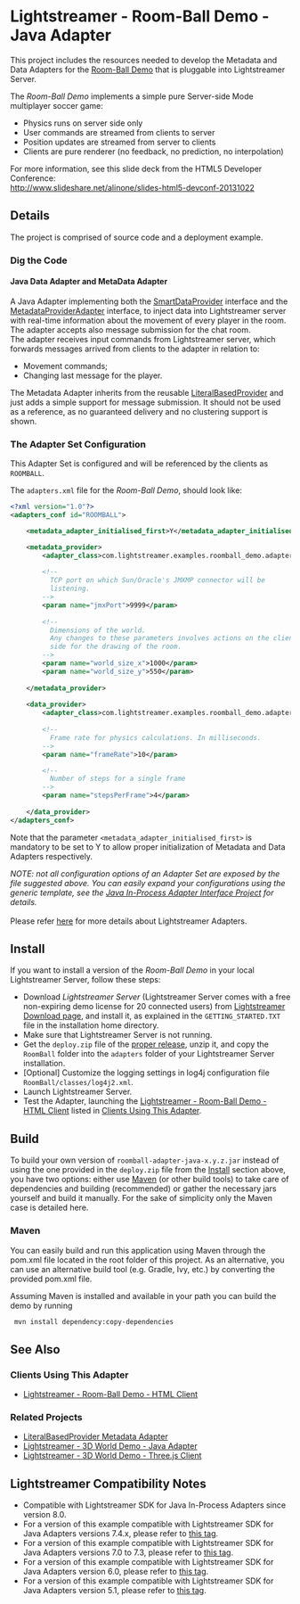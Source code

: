 # Lightstreamer - Room-Ball Demo - Java Adapter

<!-- START DESCRIPTION lightstreamer-example-roomball-adapter-java -->

This project includes the resources needed to develop the Metadata and Data Adapters for the [Room-Ball Demo](https://github.com/Lightstreamer/Lightstreamer-example-RoomBall-client-javascript) that is pluggable into Lightstreamer Server.<br>

The *Room-Ball Demo* implements a simple pure Server-side Mode multiplayer soccer game:
* Physics runs on server side only
* User commands are streamed from clients to server
* Position updates are streamed from server to clients
* Clients are pure renderer (no feedback, no prediction, no interpolation)
 
For more information, see this slide deck from the HTML5 Developer Conference:<br>
http://www.slideshare.net/alinone/slides-html5-devconf-20131022

## Details

The project is comprised of source code and a deployment example.

### Dig the Code

#### Java Data Adapter and MetaData Adapter

A Java Adapter implementing both the [SmartDataProvider](https://lightstreamer.com/api/ls-adapter-inprocess/latest/com/lightstreamer/interfaces/data/SmartDataProvider.html) interface and the [MetadataProviderAdapter](https://lightstreamer.com/api/ls-adapter-inprocess/latest/com/lightstreamer/interfaces/metadata/MetadataProviderAdapter.html) interface, to inject data into Lightstreamer server with real-time information about the movement of every player in the room. The adapter accepts also message submission for the chat room.<br>
The adapter receives input commands from Lightstreamer server, which forwards messages arrived from clients to the adapter in relation to:
* Movement commands;
* Changing last message for the player.

The Metadata Adapter inherits from the reusable [LiteralBasedProvider](https://github.com/Lightstreamer/Lightstreamer-lib-adapter-java-inprocess#literalbasedprovider-metadata-adapter) and just adds a simple support for message submission. It should not be used as a reference, as no guaranteed delivery and no clustering support is shown.

<!-- END DESCRIPTION lightstreamer-example-roomball-adapter-java -->

### The Adapter Set Configuration

This Adapter Set is configured and will be referenced by the clients as `ROOMBALL`. 

The `adapters.xml` file for the *Room-Ball Demo*, should look like:

```xml      
<?xml version="1.0"?>
<adapters_conf id="ROOMBALL">

    <metadata_adapter_initialised_first>Y</metadata_adapter_initialised_first>

    <metadata_provider>
        <adapter_class>com.lightstreamer.examples.roomball_demo.adapters.RoomBallMetaAdapter</adapter_class>
  
        <!--
          TCP port on which Sun/Oracle's JMXMP connector will be
          listening.
        -->
        <param name="jmxPort">9999</param>
        
        <!--
          Dimensions of the world. 
          Any changes to these parameters involves actions on the client
          side for the drawing of the room.
        -->
        <param name="world_size_x">1000</param>
        <param name="world_size_y">550</param>
        
    </metadata_provider>
    
    <data_provider>
        <adapter_class>com.lightstreamer.examples.roomball_demo.adapters.RoomBallAdapter</adapter_class>
        
        <!--
          Frame rate for physics calculations. In milliseconds.
        -->
        <param name="frameRate">10</param>

        <!--
          Number of steps for a single frame
        -->
        <param name="stepsPerFrame">4</param>
          
    </data_provider>
</adapters_conf>
```
Note that the parameter `<metadata_adapter_initialised_first>` is mandatory to be set to Y to allow proper initialization of Metadata and Data Adapters respectively.<br>

<i>NOTE: not all configuration options of an Adapter Set are exposed by the file suggested above. 
You can easily expand your configurations using the generic template, see the [Java In-Process Adapter Interface Project](https://github.com/Lightstreamer/Lightstreamer-lib-adapter-java-inprocess#configuration) for details.</i><br>
<br>
Please refer [here](https://lightstreamer.com/docs/ls-server/latest/General%20Concepts.pdf) for more details about Lightstreamer Adapters.

## Install

If you want to install a version of the *Room-Ball Demo* in your local Lightstreamer Server, follow these steps:

* Download *Lightstreamer Server* (Lightstreamer Server comes with a free non-expiring demo license for 20 connected users) from [Lightstreamer Download page](http://www.lightstreamer.com/download.htm), and install it, as explained in the `GETTING_STARTED.TXT` file in the installation home directory.
* Make sure that Lightstreamer Server is not running.
* Get the `deploy.zip` file of the [proper release](https://github.com/Lightstreamer/Lightstreamer-example-RoomBall-adapter-java/releases), unzip it, and copy the `RoomBall` folder into the `adapters` folder of your Lightstreamer Server installation.
* [Optional]  Customize the logging settings in log4j configuration file `RoomBall/classes/log4j2.xml`.
* Launch Lightstreamer Server.
* Test the Adapter, launching the [Lightstreamer - Room-Ball Demo - HTML Client](https://github.com/Lightstreamer/Lightstreamer-example-RoomBall-client-javascript) listed in [Clients Using This Adapter](#clients-using-this-adapter).

## Build

To build your own version of `roomball-adapter-java-x.y.z.jar` instead of using the one provided in the `deploy.zip` file from the [Install](#install) section above, you have two options:
either use [Maven](https://maven.apache.org/) (or other build tools) to take care of dependencies and building (recommended) or gather the necessary jars yourself and build it manually.
For the sake of simplicity only the Maven case is detailed here.

### Maven

You can easily build and run this application using Maven through the pom.xml file located in the root folder of this project. As an alternative, you can use an alternative build tool (e.g. Gradle, Ivy, etc.) by converting the provided pom.xml file.

Assuming Maven is installed and available in your path you can build the demo by running
```sh 
 mvn install dependency:copy-dependencies 
```


## See Also

### Clients Using This Adapter
<!-- START RELATED_ENTRIES -->

* [Lightstreamer - Room-Ball Demo - HTML Client](https://github.com/Lightstreamer/Lightstreamer-example-RoomBall-client-javascript)

### Related Projects

* [LiteralBasedProvider Metadata Adapter](https://github.com/Lightstreamer/Lightstreamer-lib-adapter-java-inprocess#literalbasedprovider-metadata-adapter)
* [Lightstreamer - 3D World Demo - Java Adapter](https://github.com/Lightstreamer/Lightstreamer-example-3DWorld-adapter-java)
* [Lightstreamer - 3D World Demo - Three.js Client](https://github.com/Lightstreamer/Lightstreamer-example-3DWorld-client-javascript)

<!-- END RELATED_ENTRIES -->
## Lightstreamer Compatibility Notes

- Compatible with Lightstreamer SDK for Java In-Process Adapters since version 8.0.
- For a version of this example compatible with Lightstreamer SDK for Java Adapters versions 7.4.x, please refer to [this tag](https://github.com/Lightstreamer/Lightstreamer-example-RoomBall-adapter-java/tree/last_for_interface_7.4.x).
- For a version of this example compatible with Lightstreamer SDK for Java Adapters versions 7.0 to 7.3, please refer to [this tag](https://github.com/Lightstreamer/Lightstreamer-example-RoomBall-adapter-java/tree/last_for_interface_7.3.x).
- For a version of this example compatible with Lightstreamer SDK for Java Adapters version 6.0, please refer to [this tag](https://github.com/Lightstreamer/Lightstreamer-example-RoomBall-adapter-java/tree/pre_mvn).
- For a version of this example compatible with Lightstreamer SDK for Java Adapters version 5.1, please refer to [this tag](https://github.com/Lightstreamer/Lightstreamer-example-RoomBall-adapter-java/tree/for_Lightstreamer_5.1).
